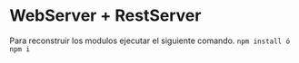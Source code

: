 # WebServer + RestServer

Para reconstruir los modulos ejecutar el siguiente comando.
``` npm install ó npm i ```